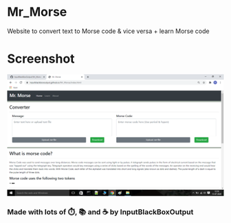 # Mr_Morse
Website to convert text to Morse code & vice versa + learn Morse code

# Screenshot
<kbd>![Screenshot](/img/screenshot.png)</kbd>

### Made with lots of ⏱️, 📚 and ☕ by InputBlackBoxOutput
